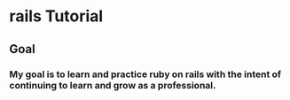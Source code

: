 # rails Tutorial

## Goal

### My goal is to learn and practice ruby on rails with the intent of continuing to learn and grow as a professional.
